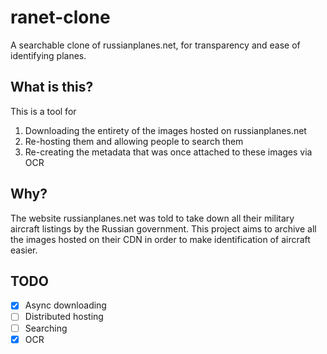 # ranet-clone

A searchable clone of russianplanes.net, for transparency and ease of identifying planes.

## What is this?

This is a tool for
1. Downloading the entirety of the images hosted on russianplanes.net
2. Re-hosting them and allowing people to search them
3. Re-creating the metadata that was once attached to these images via OCR

## Why?

The website russianplanes.net was told to take down all their military aircraft listings by the Russian government.
This project aims to archive all the images hosted on their CDN in order to make identification of aircraft easier.

## TODO

- [x] Async downloading
- [ ] Distributed hosting
- [ ] Searching
- [x] OCR
